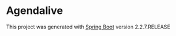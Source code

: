 # Agendalive

This project was generated with [Spring Boot](https://spring.io/projects/spring-boot) version 2.2.7.RELEASE

